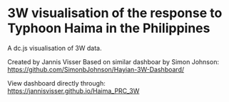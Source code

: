 3W visualisation of the response to Typhoon Haima in the Philippines
==============

A dc.js visualisation of 3W data.

Created by Jannis Visser
Based on similar dashboar by Simon Johnson: https://github.com/SimonbJohnson/Hayian-3W-Dashboard/

View dashboard directly through: https://jannisvisser.github.io/Haima_PRC_3W